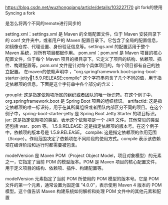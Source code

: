 https://blog.csdn.net/wuzhongqiang/article/details/103227170
git fork的使用  Syncing a fork

是怎么将两个不同的remote进行同步的


setting.xml：settings.xml 是 Maven 的全局配置文件，位于 Maven 安装目录下的 conf 文件夹中，或者用户的 Maven 配置目录下。它包含了全局的配置信息，如镜像仓库、代理设置、身份验证信息等。settings.xml 的配置适用于整个 Maven 系统，对所有项目都起作用。
pom.xml：pom.xml 是 Maven 项目的核心配置文件，位于每个 Maven 项目的根目录下。它定义了项目的结构、依赖项、插件、构建配置等。pom.xml 文件是针对每个具体项目的，每个项目都有自己的独立配置。
在maven的依赖声明中 ，"org.springframework.boot:spring-boot-starter-jetty:jar:1.5.9.RELEASE:compile" 这个字符串包含了几个不同的值，用于指定依赖项的信息。下面是这个字符串中各个部分的含义：

groupId: 这是指定依赖项所属的组织或者团队的唯一标识符。在这个例子中，org.springframework.boot 是 Spring Boot 项目的组织标识。
artifactId: 这是指定依赖项的唯一标识符，用于在其所属组织或者团队内部区分不同的项目。在这个例子中，spring-boot-starter-jetty 是 Spring Boot Jetty Starter 的项目标识。
jar: 这是指定依赖项的类型，表示这个依赖项是一个 JAR 文件。其他常见的类型还包括 war、pom 等。
1.5.9.RELEASE: 这是指定依赖项的版本号。在这个例子中，依赖项的版本号是 1.5.9.RELEASE。
compile: 这是指定依赖项的作用范围（Scope）。作用范围决定了依赖项在不同阶段的使用方式。compile 表示该依赖项在编译阶段和运行时都需要被包含。


modelVersion 是 Maven POM（Project Object Model，项目对象模型）的元素之一，它指定了当前 POM 的模型版本。POM 是 Maven 项目的核心配置文件，用于定义项目的结构、依赖项、插件、构建配置等。

modelVersion 元素指定了当前 POM 所使用的 POM 模型的版本号。它是 POM 文件的第一个元素，通常设置为固定值 "4.0.0"，表示使用 Maven 4 版本的 POM 模型。这个值告诉 Maven 构建系统如何解析和处理 POM 文件中的其他元素和配置